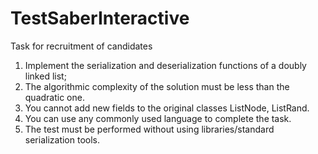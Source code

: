 # TestSaberInteractive
Task for recruitment of candidates

1. Implement the serialization and deserialization functions of a doubly linked list;
2. The algorithmic complexity of the solution must be less than the quadratic one.
3. You cannot add new fields to the original classes ListNode, ListRand.
4. You can use any commonly used language to complete the task.
6. The test must be performed without using libraries/standard serialization tools.
